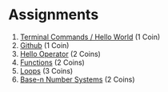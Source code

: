 # Assignments

1. [Terminal Commands / Hello World](./TerminalCommands) (1 Coin)
2. [Github](./Github) (1 Coin)
3. [Hello Operator](./HelloOperator) (2 Coins)
4. [Functions](./Functions) (2 Coins)
5. [Loops](./Loops) (3 Coins)
6. [Base-n Number Systems](./BaseNSystems) (2 Coins)

